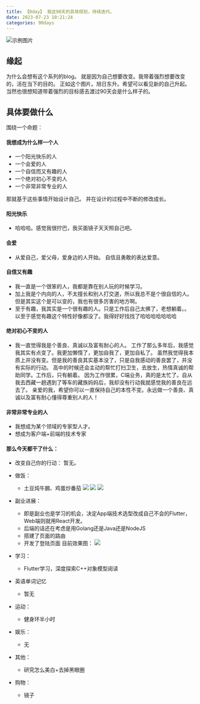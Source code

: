 ```yaml
---
title: 【0day】 我这90天的具体规划，持续迭代。
date: 2023-07-23 10:21:24
categories: 90days
---
```


![示例图片](/images/90days/0day/sea-sun.jpg)
## 缘起
为什么会想有这个系列的blog。
就是因为自己想要改变。我带着强烈想要改变的，活在当下的目的。
正如这个图片。旭日东升。希望可以看见新的自己升起。
当然也很想知道带着强烈的目标感去渡过90天会是什么样子的。

## 具体要做什么
围绕一个命题：
#### 我想成为什么样一个人
* 一个阳光快乐的人
* 一个会爱的人
* 一个自信而又有趣的人
* 一个绝对初心不变的人
* 一个非常非常专业的人

那就基于这些事情开始设计自己。
并在设计的过程中不断的修改成长。

#### 阳光快乐
- 哈哈哈。感觉我很拧巴，我买面镜子天天照自己吧。

#### 会爱
- 从爱自己，爱父母，爱身边的人开始。
自信且勇敢的表达爱意。

#### 自信又有趣
- 我一直是一个很笨的人，我都是靠在别人玩的时候学习。
- 加上我是个内向的人，不太擅长和别人打交道，所以我总不是个很自信的人。但是其实这个是可以变的，我也有很多厉害的地方啊。
- 至于有趣，我其实是一个很有趣的人。只是工作后自己太佛了，老想躺着。。以至于感觉有趣这个特性好像都没了。我得好好找找了哈哈哈哈哈哈哈

#### 绝对初心不变的人
- 我一直觉得我是个善良、真诚以及富有耐心的人。
工作了那么多年后，我感觉我其实有点变了。我更加懒惰了，更加自我了，更加自私了。
虽然我觉得我本质上并没有变。但是我的善良其实基本没了，只是自我感动的善良罢了，并没有实际的行动。
高中的时候还会主动的帮忙打扫卫生，去放生，热情真诚的帮助同学。工作后，只有躺着。
因为工作很累，C端业务，真的是太忙了。自从我去西藏一趟遇到了等车的藏族妈妈后，我却没有行动我就感觉我的善良在远去了。
亲爱的我，希望你可以一直保持自己的本性不变。永远做一个善良、真诚以及富有耐心懂得尊重别人的人！

#### 非常非常专业的人
- 我想成为某个领域的专家型人才。
- 想成为客户端+前端的技术专家

#### 那么今天都干了什么：
* 改变自己你的行动：
    暂无。

* 做饭：
    - 土豆炖牛腩、鸡蛋炒番茄
    ![](images/90days/0day/IMG_20230723_115403.jpg)
    ![](images/90days/0day/IMG_20230723_133739.jpg)
    ![](images/90days/0day/IMG_20230723_134407.jpg)

* 副业进展：
    - 即是副业也是学习的机会，决定App端技术选型改成自己不会的Flutter，Web端则就用React开发。
    - 后端的话还在考虑是用Golang还是Java还是NodeJS
    - 搭建了页面的路由
    - 开发了登陆页面
    目前效果图：
    ![](images/90days/0day/WX20230723-175339.png)


* 学习： 
    - Flutter学习，深度探索C++对象模型阅读

* 英语单词记忆
    - 暂无

* 运动：
    - 健身环半小时

* 娱乐：
    - 无

* 其他：
    - 研究怎么美白+去掉黑眼圈

* 购物：
    - 镜子


